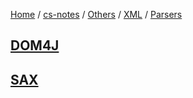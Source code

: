[Home](https://mengxianbin.github.io) /
[cs-notes](https://mengxianbin.github.io/cs-notes/content) /
[Others](https://mengxianbin.github.io/cs-notes/content/Others) /
[XML](https://mengxianbin.github.io/cs-notes/content/Others/XML) /
[Parsers](https://mengxianbin.github.io/cs-notes/content/Others/XML/Parsers)

## [DOM4J](https://mengxianbin.github.io/cs-notes/content/Others/XML/Parsers/DOM4J)

## [SAX](https://mengxianbin.github.io/cs-notes/content/Others/XML/Parsers/SAX)
